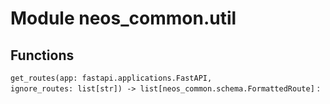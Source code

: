 Module neos_common.util
=======================

Functions
---------

`get_routes(app: fastapi.applications.FastAPI, ignore_routes: list[str]) ‑> list[neos_common.schema.FormattedRoute]`
:
